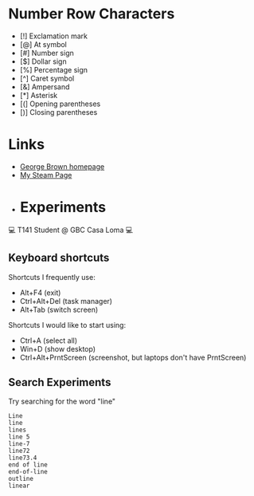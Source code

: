 # Number Row Characters
- [!] Exclamation mark
- [@] At symbol
- [#] Number sign
- [$] Dollar sign
- [%] Percentage sign
- [^] Caret symbol
- [&] Ampersand
- [*] Asterisk
- [(] Opening parentheses
- [)] Closing parentheses
# Links
- [George Brown homepage](https://www.georgebrown.ca/)
- [My Steam Page](https://steamcommunity.com/id/jiyusan/)
- # Experiments
💻 T141 Student @ GBC Casa Loma 💻
## Keyboard shortcuts
Shortcuts I frequently use: 
- Alt+F4 (exit)
- Ctrl+Alt+Del (task manager)
- Alt+Tab (switch screen)

Shortcuts I would like to start using: 
- Ctrl+A (select all)
- Win+D (show desktop)
- Ctrl+Alt+PrntScreen (screenshot, but laptops don't have PrntScreen)

## Search Experiments
Try searching for the word "line"

```
Line
line
lines
line 5
line-7
line72
line73.4
end of line
end-of-line
outline
linear
```
